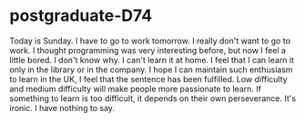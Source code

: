 # postgraduate-D74
Today is Sunday. I have to go to work tomorrow. I really don't want to go to work. I thought programming was very interesting before, but now I feel a little bored. I don't know why. I can't learn it at home. I feel that I can learn it only in the library or in the company. I hope I can maintain such enthusiasm to learn in the UK, I feel that the sentence has been fulfilled. Low difficulty and medium difficulty will make people more passionate to learn. If something to learn is too difficult, it depends on their own perseverance. It's ironic. I have nothing to say.
